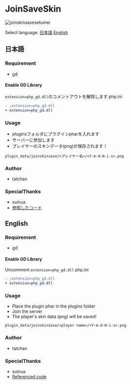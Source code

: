 # JoinSaveSkin

![joinskinsavesetumei](https://user-images.githubusercontent.com/38120936/116775637-0ed08280-aa9f-11eb-9c83-647a00d2bb4e.png)

Select language:
[日本語](#日本語)
[English](#English)

## 日本語

### Requirement
* gd

#### Enable GD Library
`extension=php_gd.dll`のコメントアウトを解除します
php.ini
```diff
- ;extension=php_gd.dll
+ extension=php_gd.dll
```

### Usage
* pluginsフォルダにプラグインpharを入れます
* サーバーに参加します
* プレイヤーのスキンデータ(png)が保存されます！

`plugin_data/joinskinsave/<プレイヤー名>/<Y-m-d-H-i-s>.png`
 
### Author
* tatchan

### SpecialThanks
* suinua
* [参照したコード](https://gist.github.com/suinua/315d8239dce060615e184acf2264bbfe)

## English

### Requirement
* gd

#### Enable GD Library
Uncomment `extension=php_gd.dll`
php.ini
```diff
- ;extension=php_gd.dll
+ extension=php_gd.dll
```

### Usage
* Place the plugin phar in the plugins folder
* Join the server
* The player's skin data (png) will be saved!

`plugin_data/joinskinsave/<player name>/<Y-m-d-H-i-s>.png`
 
### Author
* tatchan

### SpecialThanks
* suinua
* [Referenced code](https://gist.github.com/suinua/315d8239dce060615e184acf2264bbfe)
